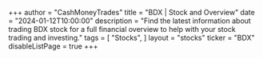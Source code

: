 +++
author = "CashMoneyTrades"
title = "BDX | Stock and Overview"
date = "2024-01-12T10:00:00"
description = "Find the latest information about trading BDX stock for a full financial overview to help with your stock trading and investing."
tags = [
   "Stocks",
]
layout = "stocks"
ticker = "BDX"
disableListPage = true
+++

